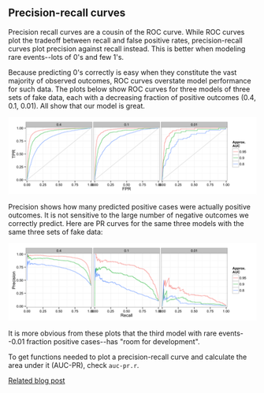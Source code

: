 ## Precision-recall curves

Precision recall curves are a cousin of the ROC curve. While ROC curves plot the tradeoff between recall and false positive rates, precision-recall curves plot precision against recall instead. This is better when modeling rare events--lots of 0's and few 1's. 

Because predicting 0's correctly is easy when they constitute the vast majority of observed outcomes, ROC curves overstate model performance for such data. The plots below show ROC curves for three models of three sets of fake data, each with a decreasing fraction of positive outcomes (0.4, 0.1, 0.01). All show that our model is great. 

![](graphics/roc.png)

Precision shows how many predicted positive cases were actually positive outcomes. It is not sensitive to the large number of negative outcomes we correctly predict. Here are PR curves for the same three models with the same three sets of fake data:

![](graphics/rpc.png)

It is more obvious from these plots that the third model with rare events--0.01 fraction positive cases--has "room for development".

To get functions needed to plot a precision-recall curve and calculate the area under it (AUC-PR), check `auc-pr.r`.

[Related blog post](http://andybeger.com/2015/03/16/precision-recall-curves/)